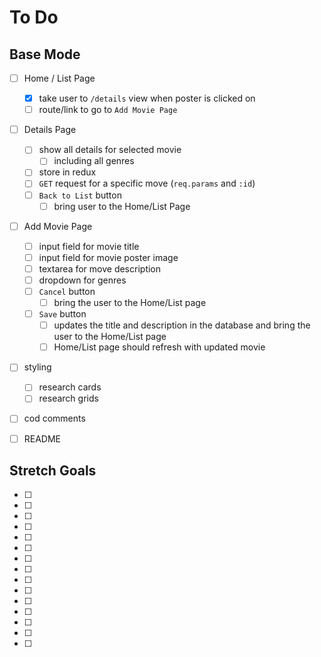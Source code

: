 # To Do

## Base Mode

- [ ] Home / List Page

  - [x] take user to `/details` view when poster is clicked on
  - [ ] route/link to go to `Add Movie Page`

- [ ] Details Page
  - [ ] show all details for selected movie
    - [ ] including all genres
  - [ ] store in redux
  - [ ] `GET` request for a specific move (`req.params` and `:id`)
  - [ ] `Back to List` button
    - [ ] bring user to the Home/List Page
- [ ] Add Movie Page

  - [ ] input field for movie title
  - [ ] input field for movie poster image
  - [ ] textarea for move description
  - [ ] dropdown for genres
  - [ ] `Cancel` button
    - [ ] bring the user to the Home/List page
  - [ ] `Save` button
    - [ ] updates the title and description in the database and bring the user to the Home/List page
    - [ ] Home/List page should refresh with updated movie

- [ ] styling

  - [ ] research cards
  - [ ] research grids

- [ ] cod comments

- [ ] README

## Stretch Goals

- [ ]
- [ ]
- [ ]
- [ ]
- [ ]
- [ ]
- [ ]
- [ ]
- [ ]
- [ ]
- [ ]
- [ ]
- [ ]
- [ ]
- [ ]
